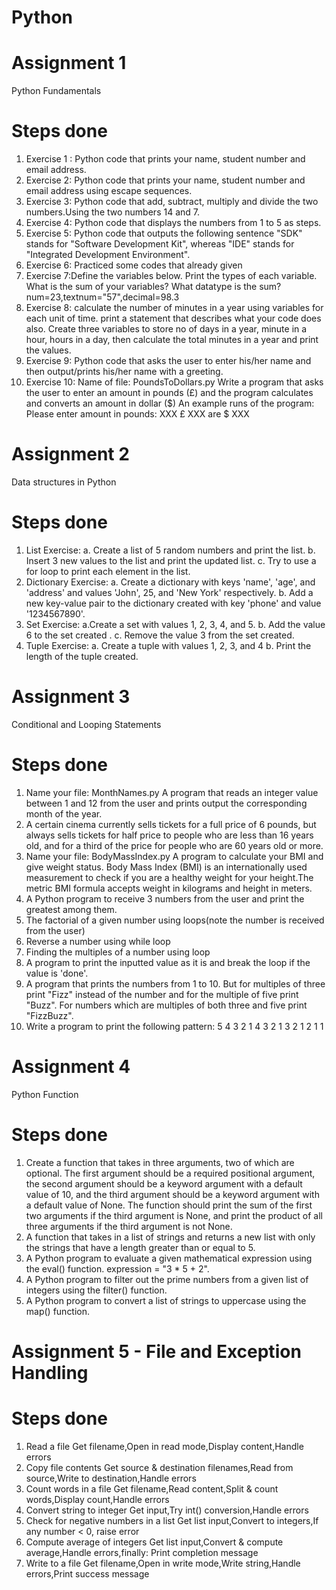 # Python

# Assignment 1
Python Fundamentals
# Steps done
1. Exercise 1 : Python code that prints your name, student number and email address.  
2. Exercise 2: Python code that prints your name, student number and email address using escape sequences.     
3. Exercise 3: Python code that add, subtract, multiply and divide the two numbers.Using the two numbers 14 and 7.  
4. Exercise 4: Python code that displays the numbers from 1 to 5 as steps. 
5. Exercise 5: Python code that outputs the following sentence "SDK" stands for "Software Development Kit", whereas 
"IDE" stands for "Integrated Development Environment". 
6. Exercise 6: Practiced some codes that already given
7. Exercise 7:Define the variables below. Print the types of each variable. What is the sum of your variables? What datatype is the sum?num=23,textnum="57",decimal=98.3
8. Exercise 8: calculate the number of minutes in a year using variables for each unit of time. print a statement that describes what your code does also. Create three variables to store no of days in a year, minute in a hour, hours in a day, then calculate the total minutes in a year and print the values.
9. Exercise 9: Python code that asks the user to enter his/her name and then output/prints his/her name with a greeting.
10. Exercise 10: Name of file: PoundsToDollars.py
Write a program that asks the user to enter an amount in pounds (£) and the program calculates and converts an amount in dollar ($)
An example runs of the program:
Please enter amount in pounds: XXX
£ XXX are $ XXX


# Assignment 2
Data structures in Python
# Steps done
1. List Exercise:
a. Create a list of 5 random numbers and print the list.
b. Insert 3 new values to the list and print the updated list.
c. Try to use a for loop to print each element in the list.
2. Dictionary Exercise:
a. Create a dictionary with keys 'name', 'age', and 'address' and values 'John', 25, and 'New York' respectively.
b. Add a new key-value pair to the dictionary created with key 'phone' and value '1234567890'. 
3. Set Exercise:
a.Create a set with values 1, 2, 3, 4, and 5.
b. Add the value 6 to the set created .
c. Remove the value 3 from the set created.
4. Tuple Exercise:
a. Create a tuple with values 1, 2, 3, and 4 
b. Print the length of the tuple created.


# Assignment 3
Conditional and Looping Statements
# Steps done
1. Name your file: MonthNames.py
A program that reads an integer value between 1 and 12 from the user and prints output the corresponding month of the year.
2. A certain cinema currently sells tickets for a full price of 6 pounds, but always sells tickets for half price to people who are less than 16 years old, and for a third of the price for people who are 60 years old or more.
3. Name your file: BodyMassIndex.py
A program to calculate your BMI and give weight status. Body Mass Index (BMI) is an internationally used measurement to check if you are a healthy weight for your height.The metric BMI formula accepts weight in kilograms and height in meters.
4. A Python program to receive 3 numbers from the user and print the greatest among them.
5. The factorial of a given number using loops(note the number is received from the user)
6. Reverse a number using while loop
7. Finding the multiples of a number using loop
8. A program to print the inputted value as it is and break the loop if the value is 'done'.
9. A program that prints the numbers from 1 to 10. But for multiples of three print "Fizz" instead of the number and for the multiple of five print "Buzz". For numbers which are multiples of both three and five print "FizzBuzz".
10. Write a program to print the following pattern:
    5 4 3 2 1
    4 3 2 1
    3 2 1
    2 1
    1

# Assignment 4
Python Function
# Steps done
1.  Create a function that takes in three arguments, two of which are optional. The first argument should be a required positional argument, the second argument should be a keyword argument with a default value of 10, and the third argument should be a keyword argument with a default value of None. The function should print the sum of the first two arguments if the third argument is None, and print the product of all three arguments if the third argument is not None.
2. A function that takes in a list of strings and returns a new list with only the strings that have a length greater than or equal to 5.
3. A Python program to evaluate a given mathematical expression using the eval() function. expression = "3 * 5 + 2".
4. A Python program to filter out the prime numbers from a given list of integers using the filter() function.
5.  A Python program to convert a list of strings to uppercase using the map() function.


# Assignment 5 - File and Exception Handling

# Steps done
1. Read a file
Get filename,Open in read mode,Display content,Handle errors
2. Copy file contents
Get source & destination filenames,Read from source,Write to destination,Handle errors
3. Count words in a file
Get filename,Read content,Split & count words,Display count,Handle errors
4. Convert string to integer
Get input,Try int() conversion,Handle errors
5. Check for negative numbers in a list
Get list input,Convert to integers,If any number < 0, raise error
6. Compute average of integers
Get list input,Convert & compute average,Handle errors,finally: Print completion message
7. Write to a file
Get filename,Open in write mode,Write string,Handle errors,Print success message



